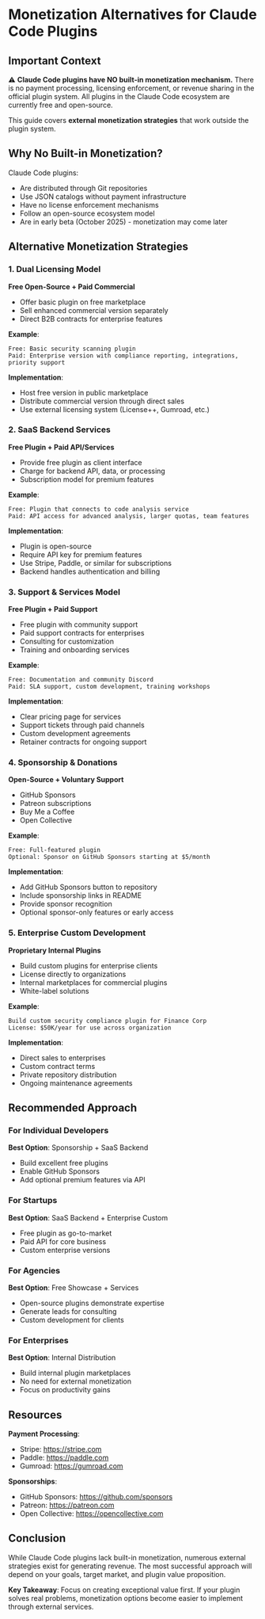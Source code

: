 # Monetization Alternatives for Claude Code Plugins

## Important Context

⚠️ **Claude Code plugins have NO built-in monetization mechanism.** There is no payment processing, licensing enforcement, or revenue sharing in the official plugin system. All plugins in the Claude Code ecosystem are currently free and open-source.

This guide covers **external monetization strategies** that work outside the plugin system.

## Why No Built-in Monetization?

Claude Code plugins:
- Are distributed through Git repositories
- Use JSON catalogs without payment infrastructure
- Have no license enforcement mechanisms
- Follow an open-source ecosystem model
- Are in early beta (October 2025) - monetization may come later

## Alternative Monetization Strategies

### 1. Dual Licensing Model

**Free Open-Source + Paid Commercial**

- Offer basic plugin on free marketplace
- Sell enhanced commercial version separately
- Direct B2B contracts for enterprise features

**Example**:
```
Free: Basic security scanning plugin
Paid: Enterprise version with compliance reporting, integrations, priority support
```

**Implementation**:
- Host free version in public marketplace
- Distribute commercial version through direct sales
- Use external licensing system (License++, Gumroad, etc.)

### 2. SaaS Backend Services

**Free Plugin + Paid API/Services**

- Provide free plugin as client interface
- Charge for backend API, data, or processing
- Subscription model for premium features

**Example**:
```
Free: Plugin that connects to code analysis service
Paid: API access for advanced analysis, larger quotas, team features
```

**Implementation**:
- Plugin is open-source
- Require API key for premium features
- Use Stripe, Paddle, or similar for subscriptions
- Backend handles authentication and billing

### 3. Support & Services Model

**Free Plugin + Paid Support**

- Free plugin with community support
- Paid support contracts for enterprises
- Consulting for customization
- Training and onboarding services

**Example**:
```
Free: Documentation and community Discord
Paid: SLA support, custom development, training workshops
```

**Implementation**:
- Clear pricing page for services
- Support tickets through paid channels
- Custom development agreements
- Retainer contracts for ongoing support

### 4. Sponsorship & Donations

**Open-Source + Voluntary Support**

- GitHub Sponsors
- Patreon subscriptions
- Buy Me a Coffee
- Open Collective

**Example**:
```
Free: Full-featured plugin
Optional: Sponsor on GitHub Sponsors starting at $5/month
```

**Implementation**:
- Add GitHub Sponsors button to repository
- Include sponsorship links in README
- Provide sponsor recognition
- Optional sponsor-only features or early access

### 5. Enterprise Custom Development

**Proprietary Internal Plugins**

- Build custom plugins for enterprise clients
- License directly to organizations
- Internal marketplaces for commercial plugins
- White-label solutions

**Example**:
```
Build custom security compliance plugin for Finance Corp
License: $50K/year for use across organization
```

**Implementation**:
- Direct sales to enterprises
- Custom contract terms
- Private repository distribution
- Ongoing maintenance agreements

## Recommended Approach

### For Individual Developers

**Best Option**: Sponsorship + SaaS Backend
- Build excellent free plugins
- Enable GitHub Sponsors
- Add optional premium features via API

### For Startups

**Best Option**: SaaS Backend + Enterprise Custom
- Free plugin as go-to-market
- Paid API for core business
- Custom enterprise versions

### For Agencies

**Best Option**: Free Showcase + Services
- Open-source plugins demonstrate expertise
- Generate leads for consulting
- Custom development for clients

### For Enterprises

**Best Option**: Internal Distribution
- Build internal plugin marketplaces
- No need for external monetization
- Focus on productivity gains

## Resources

**Payment Processing**:
- Stripe: https://stripe.com
- Paddle: https://paddle.com
- Gumroad: https://gumroad.com

**Sponsorships**:
- GitHub Sponsors: https://github.com/sponsors
- Patreon: https://patreon.com
- Open Collective: https://opencollective.com

## Conclusion

While Claude Code plugins lack built-in monetization, numerous external strategies exist for generating revenue. The most successful approach will depend on your goals, target market, and plugin value proposition.

**Key Takeaway**: Focus on creating exceptional value first. If your plugin solves real problems, monetization options become easier to implement through external services.
